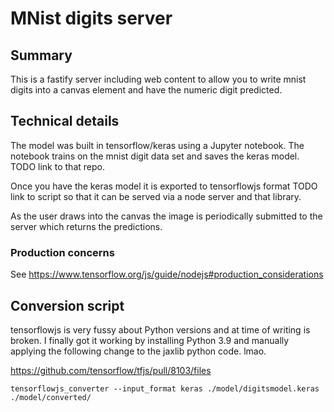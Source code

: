 # MNist digits server

## Summary

This is a fastify server including web content to allow you to write mnist digits into a canvas element and have the numeric digit predicted.

## Technical details

The model was built in tensorflow/keras using a Jupyter notebook. The notebook trains on the mnist digit data set and saves the keras model. TODO link to that repo.

Once you have the keras model it is exported to tensorflowjs format TODO link to script so that it can be served via a node server and that library.

As the user draws into the canvas the image is periodically submitted to the server which returns the predictions.

### Production concerns

See https://www.tensorflow.org/js/guide/nodejs#production_considerations


## Conversion script

tensorflowjs is very fussy about Python versions and at time of writing is broken.
I finally got it working by installing Python 3.9 and manually applying the following change to the jaxlib python code. lmao.

https://github.com/tensorflow/tfjs/pull/8103/files

`tensorflowjs_converter --input_format keras ./model/digitsmodel.keras ./model/converted/`




